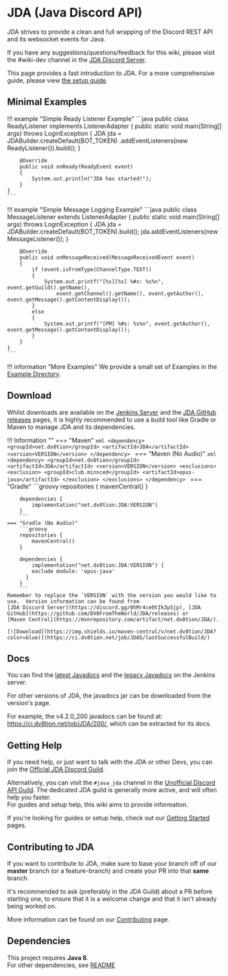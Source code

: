 # JDA (Java Discord API)
JDA strives to provide a clean and full wrapping of the Discord REST API and its websocket events for Java.

If you have any suggestions/questions/feedback for this wiki, please visit the #wiki-dev channel in the [JDA Discord Server](https://discord.gg/0hMr4ce0tIk3pSjp).

This page provides a fast introduction to JDA.  For a more comprehensive guide, please view [the setup guide](../using-jda/getting-started.md). 

## Minimal Examples
!!! example "Simple Ready Listener Example"
    ```java
    public class ReadyListener implements ListenerAdapter
    {
        public static void main(String[] args)
        throws LoginException
        {
            JDA jda = JDABuilder.createDefault(BOT_TOKEN)
                .addEventListeners(new ReadyListener()).build();
        }

        @Override
        public void onReady(ReadyEvent event)
        {
            System.out.println("JDA has started!");
        }
    }
    ```

!!! example "Simple Message Logging Example"
    ```java
    public class MessageListener extends ListenerAdapter
    {
        public static void main(String[] args)
        throws LoginException
        {
            JDA jda = JDABuilder.createDefault(BOT_TOKEN).build();
            jda.addEventListeners(new MessageListener());
        }

        @Override
        public void onMessageReceived(MessageReceivedEvent event)
        {
            if (event.isFromType(ChannelType.TEXT))
            {
                System.out.printf("[%s][%s] %#s: %s%n", event.getGuild().getName(),
                    event.getChannel().getName(), event.getAuthor(), event.getMessage().getContentDisplay());
            }
            else
            {
                System.out.printf("[PM] %#s: %s%n", event.getAuthor(), event.getMessage().getContentDisplay());
            }
        }
    }
    ```
!!! information "More Examples"
    We provide a small set of Examples in the [Example Directory](https://github.com/DV8FromTheWorld/JDA/tree/master/src/examples/java).

## Download
Whilst downloads are available on the [Jenkins Server](https://ci.dv8tion.net/job/JDA5/) and the [JDA GitHub releases](https://github.com/DV8FromTheWorld/JDA/releases) pages, 
it is highly recommended to use a build tool like Gradle or Maven to manage JDA and its dependencies.

!!! Information ""
    === "Maven"
        ```xml
        <dependency>
          <groupId>net.dv8tion</groupId>
          <artifactId>JDA</artifactId>
          <version>VERSION</version>
        </dependency>
        ```
    === "Maven (No Audio)"
        ```xml
        <dependency>
          <groupId>net.dv8tion</groupId>
          <artifactId>JDA</artifactId>
          <version>VERSION</version>
          <exclusions>
            <exclusion>
              <groupId>club.minnced</groupId>
              <artifactId>opus-java</artifactId>
            </exclusion>
          </exclusions>
        </dependency>
        ```
    === "Gradle"
        ```groovy
        repositories {
            mavenCentral()
        }
        
        dependencies {
            implementation("net.dv8tion:JDA:VERSION")
        }
        ```
    === "Gradle (No Audio)"
        ```groovy
        repositories {
            mavenCentral()
        }
        
        dependencies {
            implementation("net.dv8tion:JDA:VERSION") {
            exclude module: 'opus-java'
          }
        }
        ```
    Remember to replace the `VERSION` with the version you would like to use.  Version information can be found from 
    [JDA Discord Server](https://discord.gg/0hMr4ce0tIk3pSjp), [JDA GitHub](https://github.com/DV8FromTheWorld/JDA/releases) or 
    [Maven Central](https://mvnrepository.com/artifact/net.dv8tion/JDA/).
    
    [![Download](https://img.shields.io/maven-central/v/net.dv8tion/JDA?color=blue)](https://ci.dv8tion.net/job/JDA5/lastSuccessfulBuild/)


## Docs
You can find the [latest Javadocs](https://ci.dv8tion.net/job/JDA5/javadoc/) and the [legacy Javadocs](https://ci.dv8tion.net/job/JDA/javadoc/) on the Jenkins server.

For other versions of JDA, the javadocs jar can be downloaded from the version's page.

For example, the v4.2.0_200 javadocs can be found at:
<https://ci.dv8tion.net/job/JDA/200/>, which can be extracted for its docs.

## Getting Help
If you need help, or just want to talk with the JDA or other Devs, you can join the [Official JDA Discord Guild](https://discord.gg/0hMr4ce0tIl3SLv5).

Alternatively, you can visit the `#java_jda` channel in the [Unofficial Discord API Guild](https://discord.gg/discord-api).
The dedicated JDA guild is generally more active, and will often help you faster.
<br>
For guides and setup help, this wiki aims to provide information.

If you're looking for guides or setup help, check out our [Getting Started](../using-jda/getting-started.md) pages.

## Contributing to JDA
If you want to contribute to JDA, make sure to base your branch off of our **master** branch (or a feature-branch)
and create your PR into that **same** branch.

It's recommended to ask (preferably in the JDA Guild) about a PR before starting one, to ensure that it is a welcome change and that it isn't already being worked on.

More information can be found on our [Contributing](../contributing/contributing.md) page.

## Dependencies
This project requires **Java 8**.<br>
For other dependencies, see [README](https://github.com/DV8FromTheWorld/JDA5/tree/master/README.md)